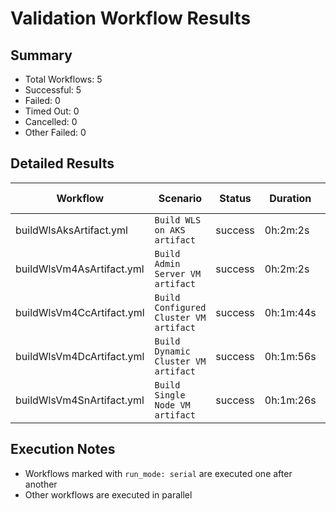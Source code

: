 # Validation Workflow Results

## Summary
- Total Workflows: 5
- Successful: 5
- Failed: 0
- Timed Out: 0
- Cancelled: 0
- Other Failed: 0

## Detailed Results

| Workflow | Scenario | Status | Duration | Run URL |
|----------|----------|---------|-----------|----------|
| buildWlsAksArtifact.yml | `Build WLS on AKS artifact` | success | 0h:2m:2s | [View Run](https://github.com/azure-javaee/weblogic-azure/actions/runs/18332302057) |
| buildWlsVm4AsArtifact.yml | `Build Admin Server VM artifact` | success | 0h:2m:2s | [View Run](https://github.com/azure-javaee/weblogic-azure/actions/runs/18332303851) |
| buildWlsVm4CcArtifact.yml | `Build Configured Cluster VM artifact` | success | 0h:1m:44s | [View Run](https://github.com/azure-javaee/weblogic-azure/actions/runs/18332305806) |
| buildWlsVm4DcArtifact.yml | `Build Dynamic Cluster VM artifact` | success | 0h:1m:56s | [View Run](https://github.com/azure-javaee/weblogic-azure/actions/runs/18332307462) |
| buildWlsVm4SnArtifact.yml | `Build Single Node VM artifact` | success | 0h:1m:26s | [View Run](https://github.com/azure-javaee/weblogic-azure/actions/runs/18332309132) |


## Execution Notes
- Workflows marked with `run_mode: serial` are executed one after another
- Other workflows are executed in parallel

